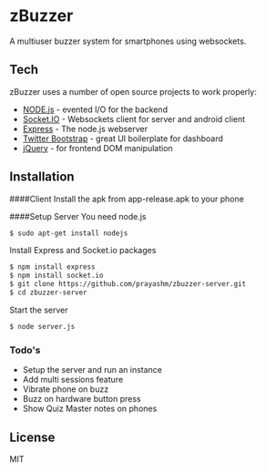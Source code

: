 # zBuzzer

A multiuser buzzer system for smartphones using websockets.

## Tech
zBuzzer uses a number of open source projects to work properly:
* [NODE.js] - evented I/O for the backend
* [Socket.IO] - Websockets client for server and android client
* [Express] - The node.js webserver
* [Twitter Bootstrap] - great UI boilerplate for dashboard
* [jQuery] - for frontend DOM manipulation

## Installation

####Client
Install the apk from app-release.apk to your phone

####Setup Server
You need node.js
```sh
$ sudo apt-get install nodejs
```
Install Express and Socket.io packages
```sh
$ npm install express
$ npm install socket.io
$ git clone https://github.com/prayashm/zbuzzer-server.git
$ cd zbuzzer-server
```
Start the server
```sh
$ node server.js
```


### Todo's

 - Setup the server and run an instance
 - Add multi sessions feature
 - Vibrate phone on buzz
 - Buzz on hardware button press
 - Show Quiz Master notes on phones

License
----

MIT

[node.js]:http://nodejs.org
[Twitter Bootstrap]:http://twitter.github.com/bootstrap/
[jQuery]:http://jquery.com
[express]:http://expressjs.com
[Socket.io]:http://socket.io
